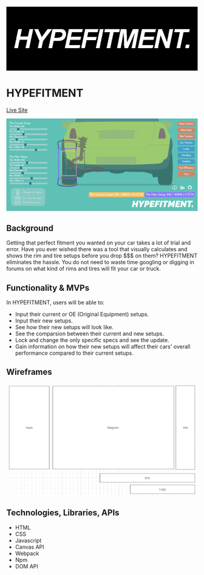 ![Logo](/assets/hypefitment-logo_edited.png)

# HYPEFITMENT

[Live Site](https://aiden-jang.github.io/HYPEFITMENT/ "HYPEFITMENT")

![Screenshot](/assets/hypefitment-screenshot.PNG)

## Background

Getting that perfect fitment you wanted on your car takes a lot of trial and error. Have you ever wished there was a tool that visually calculates and shows the rim and tire setups before you drop $$$ on them? HYPEFITMENT eliminates the hassle. You do not need to waste time googling or digging in forums on what kind of rims and tires will fit your car or truck.

## Functionality & MVPs

In HYPEFITMENT, users will be able to:

* Input their current or OE (Original Equipment) setups.
* Input their new setups.
* See how their new setups will look like.
* See the comparsion between their current and new setups.
* Lock and change the only specific specs and see the update.
* Gain information on how their new setups will affect their cars' overall performance compared to their current setups.

## Wireframes 

![Wireframes](/assets/wireframes.png)

## Technologies, Libraries, APIs

* HTML
* CSS
* Javascript
* Canvas API
* Webpack
* Npm
* DOM API